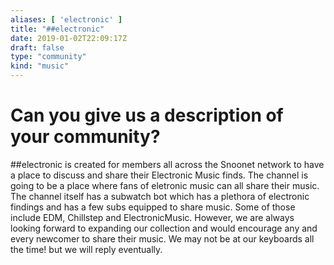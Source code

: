 ```yaml
---
aliases: [ 'electronic' ]
title: "##electronic"
date: 2019-01-02T22:09:17Z
draft: false
type: "community"
kind: "music"
---
```


# Can you give us a description of your community?

##electronic is created for members all across the Snoonet network to have a place to discuss and share their Electronic Music finds. The channel is going to be a place where fans of eletronic music can all share their music. The channel itself has a subwatch bot which has a plethora of electronic findings and has a few subs equipped to share music. Some of those include EDM, Chillstep and ElectronicMusic. However, we are always looking forward to expanding our collection and would encourage any and every newcomer to share their music. We may not be at our keyboards all the time! but we will reply eventually.

